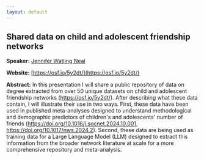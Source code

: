 ```yaml
---
layout: default
---
```


## Shared data on child and adolescent friendship networks

**Speaker:** [Jennifer Watling Neal](https://www.jennawneal.com/)

**Website:** [https://osf.io/5y2dt/](https://osf.io/5y2dt/)

**Abstract:** In this presentation I will share a public repository of data on degree extracted from over 50 unique datasets on child and adolescent friendship networks (https://osf.io/5y2dt/). After describing what these data contain, I will illustrate their use in two ways. First, these data have been used in published meta-analyses designed to understand methodological and demographic predictors of children's and adolescents' number of friends (https://doi.org/10.1016/j.socnet.2024.10.001, https://doi.org/10.1017/nws.2024.2). Second, these data are being used as training data for a Large Language Model (LLM) designed to extract this information from the broader network literature at scale for a more comprehensive repository and meta-analysis.